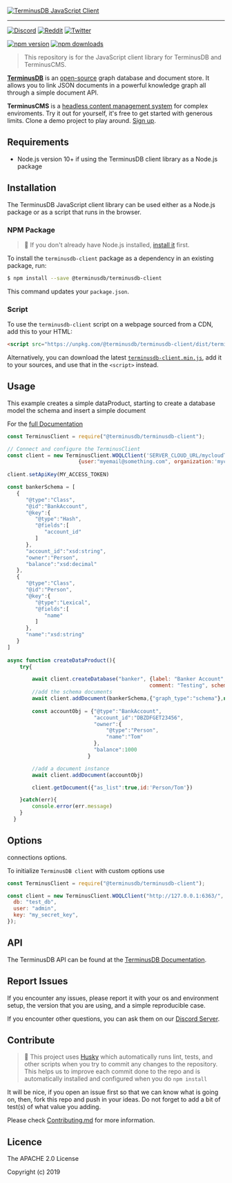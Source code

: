 [![TerminusDB JavaScript Client](https://assets.terminusdb.com/readmes/terminusdb-client-js/header.gif)][terminusdb-client-js-docs]

[terminusdb-client-js-docs]: https://terminusdb.github.io/terminusdb-client-js/

---

[![Discord](https://img.shields.io/discord/689805612053168129?label=Discord&logo=Discord&style=plastic)](https://discord.gg/yTJKAma)
[![Reddit](https://img.shields.io/reddit/subreddit-subscribers/TerminusDB?style=social)](https://www.reddit.com/r/TerminusDB/)
[![Twitter](https://img.shields.io/twitter/follow/terminusdb?color=skyblue&label=Follow%20on%20Twitter&logo=twitter&style=flat)](https://twitter.com/TerminusDB)

[![npm version](https://img.shields.io/npm/v/@terminusdb/terminusdb-client?logo=npm)](https://www.npmjs.com/package/@terminusdb/terminusdb-client)
[![npm downloads](https://img.shields.io/npm/dw/@terminusdb/terminusdb-client?color=red&label=npm%20package&logo=npm&style=flat)](https://www.npmjs.com/package/@terminusdb/terminusdb-client)

> This repository is for the JavaScript client library for TerminusDB and
> TerminusCMS.

[**TerminusDB**][terminusdb] is an [open-source][terminusdb-repo] graph database
and document store. It allows you to link JSON documents in a powerful knowledge
graph all through a simple document API.

[terminusdb]: https://terminusdb.com/
[terminusdb-docs]: https://terminusdb.com/docs/
[terminusdb-repo]: https://github.com/terminusdb/terminusdb

**TerminusCMS** is a [headless content management system](https://terminusdb.com/terminuscms/) for complex enviroments. Try it out for yourself, it's free to get started with generous limits. Clone a demo project to play around. [Sign up][dashboard].

[dashboard]: https://dashboard.terminusdb.com/

## Requirements

- Node.js version 10+ if using the TerminusDB client library as a Node.js package

## Installation

The TerminusDB JavaScript client library can be used either as a Node.js package
or as a script that runs in the browser.

### NPM Package

> :memo: If you don't already have Node.js installed, [install it][node-install] first.

[node-install]: https://docs.npmjs.com/downloading-and-installing-node-js-and-npm

To install the `terminusdb-client` package as a dependency in an existing
package, run:

```sh
$ npm install --save @terminusdb/terminusdb-client
```

This command updates your `package.json`.

### Script

To use the `terminusdb-client` script on a webpage sourced from a CDN, add this
to your HTML:

```html
<script src="https://unpkg.com/@terminusdb/terminusdb-client/dist/terminusdb-client.min.js"></script>
```

Alternatively, you can download the latest [`terminusdb-client.min.js`][js], add
it to your sources, and use that in the `<script>` instead.

[js]: https://unpkg.com/@terminusdb/terminusdb-client/dist/terminusdb-client.min.js

## Usage

This example creates a simple dataProduct, starting to create a database model the schema
and insert a simple document

For the [full Documentation](https://terminusdb.com/docs/javascript)

```javascript
const TerminusClient = require("@terminusdb/terminusdb-client");

// Connect and configure the TerminusClient
const client = new TerminusClient.WOQLClient('SERVER_CLOUD_URL/mycloudTeam',
                       {user:"myemail@something.com", organization:'mycloudTeam'})
                                            
client.setApiKey(MY_ACCESS_TOKEN)

const bankerSchema = [
   {
      "@type":"Class",
      "@id":"BankAccount",
      "@key":{
         "@type":"Hash",
         "@fields":[
            "account_id"
         ]
      },
      "account_id":"xsd:string",
      "owner":"Person",
      "balance":"xsd:decimal"
   },
   {
      "@type":"Class",
      "@id":"Person",
      "@key":{
         "@type":"Lexical",
         "@fields":[
            "name"
         ]
      },
      "name":"xsd:string"
   }
]
 
async function createDataProduct(){
    try{

        await client.createDatabase("banker", {label: "Banker Account", 
                                              comment: "Testing", schema: true})
        //add the schema documents
        await client.addDocument(bankerSchema,{"graph_type":"schema"},null,"add new schema") 
    
        const accountObj = {"@type":"BankAccount",
                            "account_id":"DBZDFGET23456",
                            "owner":{
                                "@type":"Person",
                                "name":"Tom"
                            },
                            "balance":1000
                          }

        //add a document instance
        await client.addDocument(accountObj)

        client.getDocument({"as_list":true,id:'Person/Tom'})

    }catch(err){
        console.error(err.message)
    }
  }

```

## Options

connections options.

To initialize `TerminusDB client` with custom options use

```js
const TerminusClient = require("@terminusdb/terminusdb-client");

const client = new TerminusClient.WOQLClient("http://127.0.0.1:6363/", {
  db: "test_db",
  user: "admin",
  key: "my_secret_key",
});
```

## API

The TerminusDB API can be found at the [TerminusDB Documentation][terminusdb-docs].

## Report Issues

If you encounter any issues, please report it with your os and environment setup, the version that you are using, and a simple reproducible case.

If you encounter other questions, you can ask them on our [Discord Server](https://discord.gg/hTU3XWSzuZ).

## Contribute

> :memo: This project uses [Husky](https://www.npmjs.com/package/husky) which automatically runs lint, tests, and other scripts when you try to commit any changes to the repository. This helps us to improve each commit done to the repo and is automatically installed and configured when you do `npm install`

It will be nice, if you open an issue first so that we can know what is going on, then, fork this repo and push in your ideas. Do not forget to add a bit of test(s) of what value you adding.

Please check [Contributing.md](Contributing.md) for more information.

## Licence

The APACHE 2.0 License

Copyright (c) 2019

